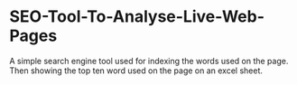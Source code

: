 # SEO-Tool-To-Analyse-Live-Web-Pages

A simple search engine tool used for indexing the words used on the page. 
Then showing the top ten word used on the page on an excel sheet. 


